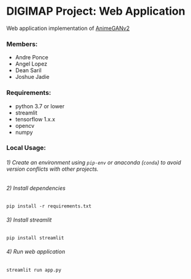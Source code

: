 # DIGIMAP Project: Web Application

Web application implementation of [AnimeGANv2](https://github.com/TachibanaYoshino/AnimeGANv2)

### Members:

- Andre Ponce
- Angel Lopez
- Dean Saril
- Joshue Jadie

### Requirements:

* python 3.7 or lower
* streamlit
* tensorflow 1.x.x
* opencv
* numpy

### Local Usage:
###### 1) Create an environment using `pip-env` or anaconda (`conda`) to avoid version conflicts with other projects.
###### 2) Install dependencies
`pip install -r requirements.txt` 
###### 3) Install streamlit
`pip install streamlit`
###### 4) Run web application
`streamlit run app.py`
